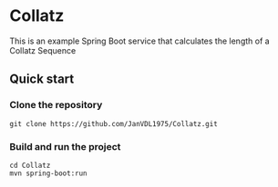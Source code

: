 # Collatz
This is an example Spring Boot service that calculates the length of a Collatz Sequence
## Quick start

### Clone the repository

```
git clone https://github.com/JanVDL1975/Collatz.git
```

### Build and run the project

```
cd Collatz
mvn spring-boot:run
```
